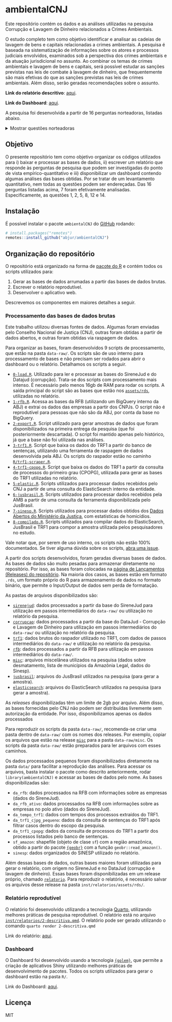 
<!-- README.md is generated from README.Rmd. Please edit that file -->

# ambientalCNJ

<!-- badges: start -->
<!-- badges: end -->

Este repositório contém os dados e as análises utilizadas na pesquisa
Corrupção e Lavagem de Dinheiro relacionados a Crimes Ambientais.

O estudo completo tem como objetivo identificar e analisar as cadeias de
lavagem de bens e capitais relacionadas a crimes ambientais. A pesquisa
é baseada na sistematização de informações sobre os atores e processos
judiciais envolvidos, examinados sob a perspectiva dos crimes ambientais
e da atuação jurisdicional no assunto. Ao combinar os temas de crimes
ambientais e lavagem de bens e capitais, será possível estudar as
sanções previstas nas leis de combate à lavagem de dinheiro, que
frequentemente são mais efetivas do que as sanções previstas nas leis de
crimes ambientais. Além disso, serão geradas recomendações sobre o
assunto.

**Link do relatório descritivo**: [aqui](abj.quarto.pub/ambientalcnj).

**Link do Dashboard**: [aqui](abjur.shinyapps.io/ambientalCNJ).

A pesquisa foi desenvolvida a partir de 16 perguntas norteadoras,
listadas abaixo.

<details>
<summary>
Mostrar questões norteadoras
</summary>

1.  Quais são as atividades que conectam e alimentam a cadeia de fluxos
    de capitais que promovem o desmatamento?
2.  Quem são os atores envolvidos nos casos de lavagem de dinheiro e
    corrupção relacionados a crimes ambientais?
3.  Quais são os desafios na diferenciação entre atividades legais e
    ilegais para fins de identificação de fluxos de lavagem de capitais?
4.  Quais as teses jurídicas de defesa mais utilizadas nas ações
    envolvendo lavagem de dinheiro, fluxos de capitais para atividades
    ambientais ilegais e lavagem de dinheiro?
5.  Existem padrões identificáveis nos casos judicializados quanto às
    circunstâncias, características dos autores, modalidades e tipos de
    crimes ambientais?
6.  Quais são as decisões tomadas e seus fundamentos jurídicos de fato e
    a razão de decidir apresentadas nesses casos?
7.  Qual o papel do Poder Judiciário no combate à lavagem de dinheiro e
    corrupção relacionados a crimes ambientais?
8.  Quais os principais segmentos econômicos ou grupos empresariais que
    estão envolvidos na cadeia de produção que tenha alguma relação com
    crime ambiental (indústria de equipamentos pesados, maquinário
    agrícola, maquinário de mineração, táxi aéreo, bancos e instituições
    financeiras de fomento agrícola, leasing)?
9.  Como especificar, em caso de crimes ambientais complexos e de grande
    monta, os mandantes indiretos? Há pessoas jurídicas envolvidas? Há
    desconsideração de pessoa jurídica nesses casos?
10. Há normas de ESG (*environmental*, *social*, *and Governance*) que
    podem reduzir a lavagem de capitais e o fluxo de capitais para
    atividades ambientais ilegais?
11. Há atos normativos ou diretrizes no âmbito da Estratégia Nacional de
    Combate à Corrupção e à Lavagem de Dinheiro - ENCCLA, do Banco
    Central do Brasil e/ou do Conselho de Controle de Atividades
    Financeiras - COAF que podem facilitar a identificação de fluxo de
    capitais em matéria ambiental?
12. Há correlação entre a incidência de crimes contra a vida ou ameaça
    em regiões de alta ocorrência de desmatamento, ou mineração ilegal
    ou crimes ambientais em geral?
13. Há relação entre a ocorrência da alta incidência de demandas
    judiciais de conflitos fundiários com crimes ambientais ou crimes
    contra a vida?
14. Qual o tempo de duração médio das ações criminais que envolvam a
    temática ambiental?
15. Qual a quantidade de ações criminais que apuram crimes contra a vida
    ou de ameaça contra pessoas ligadas à defesa do meio ambiente ou de
    movimentos relacionados à proteção de populações indígenas e/ou
    povos tradicionais que ingressam por ano? Qual o tempo de duração
    médio dessas ações? Quais as espécies de crime cometidas? Qual a
    efetividade da identificação da autoria e do cumprimento da pena?
16. Qual a quantidade de ações criminais que apuram crimes relacionados
    à questão fundiária que ingressam por ano? Qual o tempo de duração
    médio dessas ações? Quais as espécies de crime cometidas? Qual a
    efetividade da identificação da autoria e do cumprimento da pena?

</details>

## Objetivo

O presente repositório tem como objetivo organizar os códigos utilizados
para i) baixar e processar as bases de dados, ii) escrever um relatório
que responde às perguntas de pesquisa que podem ser investigadas do
ponto de vista empírico-quantitativo e iii) disponibilizar um dashboard
contendo algumas análises das bases obtidas. Por se tratar de um
levantamento quantitativo, nem todas as questões podem ser endereçadas.
Das 16 perguntas listadas acima, 7 foram efetivamente analisadas.
Especificamente, as questões 1, 2, 5, 8, 12 e 14.

## Instalação

É possível instalar o pacote `ambientalCNJ` do
[GitHub](https://github.com/) rodando:

``` r
# install.packages("remotes")
remotes::install_github("abjur/ambientalCNJ")
```

## Organização do repositório

O repositório está organizado na forma de [pacote do
R](https://r-pkgs.org) e contém todos os scripts utilizados para:

1.  Gerar as bases de dados arrumadas a partir das bases de dados
    brutas.
2.  Escrever o relatório reprodutível.
3.  Desenvolver o aplicativo web.

Descrevemos os componentes em maiores detalhes a seguir.

### Processamento das bases de dados brutas

Este trabalho utilizou diversas fontes de dados. Algumas foram enviadas
pelo Conselho Nacional de Justiça (CNJ), outras foram obtidas a partir
de dados abertos, e outras foram obtidas via raspagem de dados.

Para organizar as bases, foram desenvolvidos 9 scripts de processamento,
que estão na pasta `data-raw/`. Os scripts são de uso interno para
processamento de bases e não precisam ser rodados para abrir o dashboard
ou o relatório. Detalhamos os scripts a seguir.

- [`0-load.R`](https://github.com/abjur/ambientalCNJ/blob/main/data-raw/0-load.R).
  Utilizado para ler e processar as bases do SireneJud e do Datajud
  (corrupção). Trata-se dos scripts com processamento mais intenso. É
  necessário pelo menos 16gb de RAM para rodar os scripts. A saída
  principal do script são as bases que estão nos
  [`assets/rds`](https://github.com/abjur/ambientalCNJ/tree/main/inst/relatorios/assets/rds),
  utilizadas no relatório.
- [`1-rfb.R`](https://github.com/abjur/ambientalCNJ/blob/main/data-raw/1-rfb.R).
  Acessa as bases da RFB (utilizando um BigQuery interno da ABJ) e
  extrai os dados das empresas a partir dos CNPJs. O script não é
  reprodutível para pessoas que não são da ABJ, por conta da base no
  BigQuery.
- [`2-export.R`](https://github.com/abjur/ambientalCNJ/blob/main/data-raw/2-export.R).
  Script utilizado para gerar amostras de dados que foram
  disponibilizados na primeira entrega da pesquisa (que foi
  posteriormente descartada). O script foi mantido apenas pelo
  histórico, já que a base não foi utilizada nas análises.
- [`3-trf1.R`](https://github.com/abjur/ambientalCNJ/blob/main/data-raw/3-trf1.R).
  Script que baixa os dados do TRF1 a partir do banco de sentenças,
  utilizando uma ferramenta de raspagem de dados desenvolvida pela ABJ.
  Os scripts do raspador estão no caminho
  [`R/trf1-scraper.R`](https://github.com/abjur/ambientalCNJ/tree/main/R/trf1-scraper.R).
- [`4-trf1-cpopg.R`](https://github.com/abjur/ambientalCNJ/blob/main/data-raw/4-trf1-cpopg.R).
  Script que baixa os dados do TRF1 a partir da consulta de processos do
  primeiro grau (CPOPG), utilizada para gerar as bases do TRF1
  utilizadas no relatório.
- [`5-elastic.R`](https://github.com/abjur/ambientalCNJ/blob/main/data-raw/5-elastic.R).
  Scripts utilizados para processar dados recebidos pelo CNJ a partir de
  uma consulta do ElasticSearch interno da entidade.
- [`6-jusbrasil.R`](https://github.com/abjur/ambientalCNJ/blob/main/data-raw/6-jusbrasil.R).
  Scripts utilizados para processar dados recebidos pela AMB a partir de
  uma consulta da ferramenta disponibilizada pelo JusBrasil.
- [`7-sinesp.R`](https://github.com/abjur/ambientalCNJ/blob/main/data-raw/7-sinesp.R).
  Scripts utilizados para processar dados obtidos dos [Dados Abertos do
  Ministério da
  Justiça](https://dados.gov.br/dados/conjuntos-dados/sistema-nacional-de-estatisticas-de-seguranca-publica),
  com estatísticas de homicídios.
- [`8-compilado.R`](https://github.com/abjur/ambientalCNJ/blob/main/data-raw/7-sinesp.R).
  Scripts utilizados para compilar dados do ElasticSearch, JusBrasil e
  TRF1 para compor a amostra utilizada pelos pesquisadores no estudo.

Vale notar que, por serem de uso interno, os scripts não estão 100%
documentados. Se tiver alguma dúvida sobre os scripts, [abra uma
issue](https://github.com/abjur/ambientalCNJ/issues).

A partir dos scripts desenvolvidos, foram geradas diversas bases de
dados. As bases de dados são muito pesadas para armazenar diretamente no
repositório. Por isso, as bases foram colocadas na [página de
Lançamentos (Releases) do
repositório](https://github.com/abjur/ambientalCNJ/releases). Na maioria
dos casos, as bases estão em formato `.rds`, um formato próprio do R
para armazenamento de dados no formato binário, que permite o
Input/Output de dados sem perda de formatação.

As pastas de arquivos disponibilizados são:

- [`sirenejud`](https://github.com/abjur/ambientalCNJ/releases/tag/sirenejud):
  dados processados a partir da base do SireneJud para utilização em
  passos intermediários do `data-raw/` ou utilização no relatório da
  pesquisa.
- [`corrupcao`](https://github.com/abjur/ambientalCNJ/releases/tag/corrupcao):
  dados processados a partir da base do DataJud - Corrupção e Lavagem de
  Dinheiro para utilização em passos intermediários do `data-raw/` ou
  utilização no relatório da pesquisa.
- [`trf1`](https://github.com/abjur/ambientalCNJ/releases/tag/trf1):
  dados brutos do raspador utilizado no TRF1, com dados de passos
  intermediários do `data-raw/` e utilização no relatório da pesquisa.
- [`rfb`](https://github.com/abjur/ambientalCNJ/releases/tag/rfb): dados
  processados a partir da RFB para utilização em passos intermediários
  do `data-raw/`.
- [`misc`](https://github.com/abjur/ambientalCNJ/releases/tag/misc):
  arquivos miscelânea utilizados na pesquisa (dados sobre desmatamento,
  lista de municípios da Amazônia Legal, dados do Sinesp).
- [`jusbrasil`](https://github.com/abjur/ambientalCNJ/releases/tag/jusbrasil):
  arquivos do JusBrasil utilizados na pesquisa (para gerar a amostra).
- [`elasticsearch`](https://github.com/abjur/ambientalCNJ/releases/tag/elasticsearch):
  arquivos do ElasticSearch utilizados na pesquisa (para gerar a
  amostra).

As *releases* disponibilizadas têm um limite de 2gb por arquivo. Além
disso, as bases fornecidas pelo CNJ não podem ser distribuídas
livremente sem autorização da entidade. Por isso, disponibilizamos
apenas os dados processados

Para reproduzir os scripts da pasta `data-raw/`, recomenda-se criar uma
pasta dentro de `data-raw/` com os nomes dos releases. Por exemplo,
copiar os arquivos que estão na release
[`misc`](https://github.com/abjur/ambientalCNJ/releases/tag/misc) para a
pasta `data-raw/misc`. Os scripts da pasta `data-raw/` estão preparados
para ler arquivos com esses caminhos.

Os dados processados pequenos foram disponibilizados diretamente na
pasta `data/` para facilitar a reprodução das análises. Para acessar os
arquivos, basta instalar o pacote como descrito anteriormente, rodar
`library(ambientalCNJ)` e acessar as bases de dados pelo nome. As bases
disponibilizadas são:

- `da_rfb`: dados processados na RFB com informações sobre as empresas
  (dados do SireneJud).
- `da_rfb_ativo`: dados processados na RFB com informações sobre as
  empresas no polo ativo (dados do SireneJud).
- `da_tempo_trf1`: dados com tempos dos processos extraídos do TRF1.
- `da_trf1_cjpg_pequeno`: dados da consulta de sentenças do TRF1 após
  filtrar casos dentro do escopo da pesquisa.
- `da_trf1_cpopg`: dados da consulta de processos do TRF1 a partir dos
  processos listados pelo banco de sentenças.
- `sf_amazon`: shapefile (objeto de clase `sf`) com a região amazônica,
  obtido a partir do pacote
  [`{geobr}`](https://ipeagit.github.io/geobr/) com a função
  `geobr::read_amazon()`.
- `sinesp`: dados organizados do SINESP utilizado no relatório.

Além dessas bases de dados, outras bases maiores foram utilizadas para
gerar o relatório, com origem no SireneJud e no DataJud (corrupção e
lavagem de dinheiro). Essas bases foram disponibilizadas em um release
próprio, chamado
[`relatorio`](https://github.com/abjur/ambientalCNJ/releases/tag/relatorio).
Para reproduzir o relatório, é necessário salvar os arquivos desse
release na pasta `inst/relatorios/assets/rds/`.

### Relatório reprodutível

O relatório foi desenvolvido utilizando a tecnologia
[Quarto](https://quarto.org), utilizando melhores práticas de pesquisa
reprodutível. O relatório está no arquivo
[`inst/relatorios/2-descritiva.qmd`](https://github.com/abjur/ambientalCNJ/blob/main/inst/relatorios/2-descritiva.qmd).
O relatório pode ser gerado utilizando o comando
`quarto render 2-descritiva.qmd`

Link do relatório: [aqui](abj.quarto.pub/ambientalcnj).

### Dashboard

O Dashboard foi desenvolvido usando a tecnologia
[`{golem}`](https://thinkr-open.github.io/golem/), que permite a criação
de aplicativos Shiny utilizando melhores práticas de desenvolvimento de
pacotes. Todos os scripts utilizados para gerar o dashboard estão na
pasta `R/`.

Link do Dashboard: [aqui](abjur.shinyapps.io/ambientalCNJ).

## Licença

MIT
